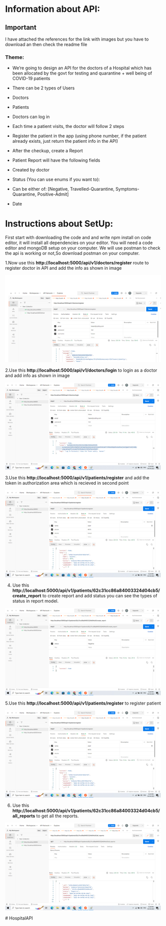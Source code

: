# Information about API:
## Important
I have attached the references for the link with images but you have to download an then check the readme file
### Theme:
- We’re going to design an API for the doctors of a Hospital which has been allocated by the
govt for testing and quarantine + well being of COVID-19 patients
- There can be 2 types of Users
- Doctors
- Patients
- Doctors can log in
- Each time a patient visits, the doctor will follow 2 steps
- Register the patient in the app (using phone number, if the patient already exists, just
return the patient info in the API)
- After the checkup, create a Report
- Patient Report will have the following fields
- Created by doctor
- Status (You can use enums if you want to):
- Can be either of: [Negative, Travelled-Quarantine, Symptoms-Quarantine,
Positive-Admit]

- Date

# Instructions about SetUp:

First start with downloading the code and and write npm install on code editor, it will install all dependencies on your editor.
You will need a code editor and mongoDB setup on your computer.
We will use postman to check the api is working or not,So download postman on your computer.

1.Now use this **http://localhost:5000/api/v1/doctors/register** route to register doctor in API and add the info as shown in image

![image](./images/register%20doctor.png)

2.Use this **http://localhost:5000/api/v1/doctors/login** to login as a doctor and add info as shown in image

![image](./images/doctor%20login.png)

3.Use this **http://localhost:5000/api/v1/patients/register** and add the token in authorization area which is recieved in second point

![image](./images/register%20patient.png)

4. Use this **http://localhost:5000/api/v1/patients/62c31cc86a84003324d04cb5/create_report** to create report and add status you can see the types of 
   status in report model.

![image](./images/create%20report.png)

5.Use this **http://localhost:5000/api/v1/patients/register** to register patient

![image](./images/register%20patient.png)

6. Use this **http://localhost:5000/api/v1/patients/62c31cc86a84003324d04cb5/all_reports** to get all the reports.

![image](./images/all%20reports.png)


#   H o s p i t a l _ _ A P I 
 
 